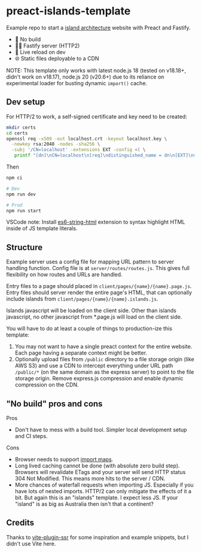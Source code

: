 # preact-islands-template

Example repo to start a [island architecture](https://jasonformat.com/islands-architecture/) website with Preact and Fastify.

- <span aria-hidden>🐇</span> No build
- <span aria-hidden>🤵‍♂️</span> Fastify server (HTTP2)
- <span aria-hidden>🔄</span> Live reload on dev
- <span aria-hidden>🌐</span> Static files deployable to a CDN

NOTE: This template only works with latest node.js 18 (tested on v18.18+, didn't work on v18.17), node.js 20 (v20.6+) due to its reliance on experimental loader for busting dynamic `import()` cache.

## Dev setup

For HTTP/2 to work, a self-signed certificate and key need to be created:
```sh
mkdir certs
cd certs
openssl req -x509 -out localhost.crt -keyout localhost.key \
  -newkey rsa:2048 -nodes -sha256 \
  -subj '/CN=localhost' -extensions EXT -config <( \
   printf "[dn]\nCN=localhost\n[req]\ndistinguished_name = dn\n[EXT]\nsubjectAltName=DNS:localhost\nkeyUsage=digitalSignature\nextendedKeyUsage=serverAuth")
```

Then
```sh
npm ci

# Dev
npm run dev

# Prod
npm run start
```

VSCode note: Install [es6-string-html](https://marketplace.visualstudio.com/items?itemName=Tobermory.es6-string-html) extension to syntax highlight HTML inside of JS template literals.

## Structure

Example server uses a config file for mapping URL pattern to server handling function. Config file is at `server/routes/routes.js`. This gives full flexibility on how routes and URLs are handled.

Entry files to a page should placed in `client/pages/{name}/{name}.page.js`. Entry files should server render the entire page's HTML, that can optionally include islands from `client/pages/{name}/{name}.islands.js`.

Islands javascript will be loaded on the client side. Other than islands javascript, no other javascript from *.page.js will load on the client side.


You will have to do at least a couple of things to production-ize this template:
1. You may not want to have a single preact context for the entire website. Each page having a separate context might be better.
2. Optionally upload files from `/public` directory to a file storage origin (like AWS S3) and use a CDN to intercept everything under URL path `/public/*` (on the same domain as the express server) to point to the file storage origin. Remove express.js compression and enable dynamic compression on the CDN.

## "No build" pros and cons

Pros
- Don't have to mess with a build tool. Simpler local development setup and CI steps.

Cons
- Browser needs to support [import maps](https://caniuse.com/import-maps).
- Long lived caching cannot be done (with absolute zero build step). Browsers will revalidate ETags and your server will send HTTP status 304 Not Modified. This means more hits to the server / CDN.
- More chances of waterfall requests when importing JS. Especially if you have lots of nested imports. HTTP/2 can only mitigate the effects of it a bit. But again this is an "islands" template. I expect less JS. If your "island" is as big as Australia then isn't that a continent?

## Credits

Thanks to [vite-plugin-ssr](https://vite-plugin-ssr.com/) for some inspiration and example snippets, but I didn't use Vite here.